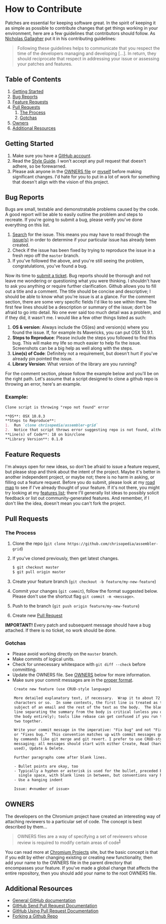 # How to Contribute

Patches are essential for keeping software great. In the spirit of keeping it as
simple as possible to contribute changes that get things working in your
environment, here are a few guidelines that contributors should follow.  As
[Nicholas Gallagher](http://github.com/necolas/normalize.css/blob/master/CONTRIBUTING.md) put it in his contributing guidelines:

> Following these guidelines helps to communicate that you respect the
> time of the developers managing and developing […]. In return, they
> should reciprocate that respect in addressing your issue or
> assessing your patches and features.

## Table of Contents

1. [Getting Started](#getting-started)
2. [Bug Reports](#bug-reports)
3. [Feature Requests](#feature-requests)
4. [Pull Requests](#pull-requests)
	1. [The Process](#the-process)
	2. [Gotchas](#gotchas)
5. [Owners](#owners)
6. [Additional Resources](#additional-resources)

## Getting Started

1. Make sure you have a [GitHub account](https://github.com/signup/free).
2. Read the [Style Guide](https://github.com/chrisopedia/styleguide/). I won't accept any pull request that doesn't adhere, so be forewarned.
3. Please ask anyone in the [OWNERS file](https://github.rp-core.com/chrisopedia/assembler-grid/blob/master/OWNERS.md) or [myself](https://twitter.com/chrisOHpedia) before making significant changes.  I'd hate for you to put in a lot of work for something that doesn't align with the vision of this project.

## Bug Reports

Bugs are small, testable and demonstratable problems caused by the code.  A good report will be able to easily outline the problem and steps to recreate.  If you're going to submit a bug, please verify you've done everything on this list.

1. [Search](https://github.com/chrisopedia/assembler-grid/search) for the issue.  This means you may have to read through the [issue(s)](https://github.com/chrisopedia/assembler-grid/issues) in order to determine if your particular issue has already been created.
2. Check if the issue has been fixed by trying to reproduce the issue in a fresh repo off the `master` branch.
3. If you've followed the above, and you're still seeing the problem, congratulations, you've found a bug.

Now its time to [submit a ticket](https://github.com/chrisopedia/assembler-grid/issues/new).  Bug reports should be thorough and not leave me wondering or questioning what you were thinking.  I shouldn't have to ask you anything or require further clarification.  Github allows you to fill out a title and a comment.  The title should be concise and descriptive; I should be able to know what you're issue is at a glance.  For the comment section, there are some very specific fields I'd like to see within there.  The first few lines should be a description or summary of the issue; don't be afraid to go into detail.  No one ever said too much detail was a problem, and if they did, it wasn't me.  I would like a few other things listed as such:

1. **OS & version**: Always include the OS(es) and version(s) where you found the issue.  If, for example its Mavericks, you can put OSX 10.9.1.
2. **Steps to Reproduce**: Please include the steps you followed to find this bug.  This will make my life so much easier to help fix the issue.  Screenshots can be a big help as well along with the steps.
3. **Line(s) of Code**: Definitely not a requirement, but doesn't hurt if you've already pin pointed the issue.
4. **Library Version**: What version of the library are you running?

For the comment section, please follow the example below and you'll be on the right path.  Let's assume that a script designed to clone a github repo is throwing an error, here's an example.

### Example:

```markdown
Clone script is throwing "repo not found" error

**OS**: OSX 10.8.3
**Steps to Reproduce**:
1.  Run `clone chrisopedia/assembler-grid`
2.  Notice that script throws error suggesting repo is not found, although repo is on http://github.com/chrisopedia/assembler-grid
**Line(s) of Code**: 18 on bin/clone
**Library Version**: 0.1.0
```

## Feature Requests

I'm always open for new ideas, so don't be afraid to issue a feature request,
but please stop and think about the intent of the project.  Maybe it's better
in another independent project, or maybe not; there is no harm in asking, or
filling out a feature request.  Before you do submit, please look at my
[road map](https://github.com/chrisopedia/assembler-grid/wiki/Road-Map) to see if
I've already thought of your feature.  If it's not there, you might try looking
at my [features list](https://github.com/chrisopedia/assembler-grid/wiki/Features);
there I'll generally list ideas to possibly solicit feedback or list out
community-generated features.  And remember, if I don't like the idea, doesn't
mean you can't fork the project.

## Pull Requests

### The Process

1. Clone the repo (`git clone https://github.com/chrisopedia/assembler-grid`)
2. If you've cloned previously, then get latest changes.

    ```bash
    $ git checkout master
    $ git pull origin master
    ```

3. Create your feature branch (`git checkout -b feature/my-new-feature`)
4. Commit your changes (`git commit`), follow the format suggested below.  Please don't use the shortcut flag `git commit -m <message>`.
5. Push to the branch (`git push origin feature/my-new-feature`)
6. Create new [Pull Request](https://github.com/chrisopedia/assembler-grid/compare)

**IMPORTANT!**
Every patch and subsequent message should have a bug attached.  If there is no
ticket, no work should be done.

### Gotchas

- Please avoid working directly on the `master` branch.
- Make commits of logical units.
- Check for unnecessary whitespace with `git diff --check` before committing.
- Update the OWNERS file.  See [OWNERS](#owners) below for more information.
- Make sure your commit messages are in the [proper format](http://tbaggery.com/2008/04/19/a-note-about-git-commit-messages.html).

```diff
    Create new feature (use CRUD-style language)

    More detailed explanatory text, if necessary.  Wrap it to about 72
    characters or so.  In some contexts, the first line is treated as the
    subject of an email and the rest of the text as the body.  The blank
    line separating the summary from the body is critical (unless you omit
    the body entirely); tools like rebase can get confused if you run the
    two together.

    Write your commit message in the imperative: "Fix bug" and not "Fixed bug"
    or "Fixes bug."  This convention matches up with commit messages generated
    by commands like git merge and git revert. I prefer to use CRUD-style
    messaging; all messages should start with either Create, Read (hardly ever
    used), Update & Delete.

    Further paragraphs come after blank lines.

    - Bullet points are okay, too
    - Typically a hyphen or asterisk is used for the bullet, preceded by a
      single space, with blank lines in between, but conventions vary here
    - Use a hanging indent

    Issue: #<number of issue>
```

## OWNERS

The developers on the Chromium project have created an interesting way of
attaching reviewers to a particular set of code.  The concept is best described
by them…

> OWNERS files are a way of specifying a set of reviewers whose review is
> required to modify certain areas of code<sup>[1][owners]</sup>

You can read more at [Chromium Projects][owners] site, but the basic concept is
that if you edit by either changing existing or creating new functionality, then
add your name to the OWNERS file in the parent directory that encompasses your
feature.  If you've made a global change that affects the entire repository,
then you should add your name to the root OWNERS file.

## Additional Resources

- [General GitHub documentation](http://help.github.com/)
- [GitHub Send Pull Request Documentation](http://help.github.com/send-pull-requests/)
- [GitHub Using Pull Request Documentation](https://help.github.com/articles/using-pull-requests/)
- [Forking a Github Repo](http://help.github.com/fork-a-repo/)

[owners]: http://www.chromium.org/developers/owners-files
